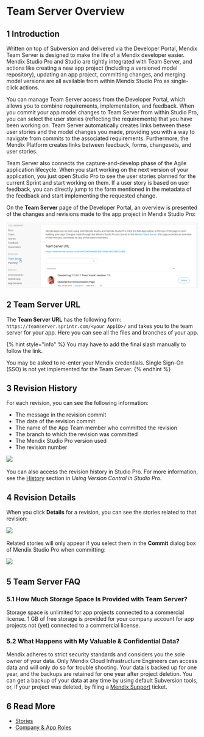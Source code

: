 # Team Server Overview

## 1 Introduction

Written on top of Subversion and delivered via the Developer Portal, Mendix Team Server is designed to make the life of a Mendix developer easier. Mendix Studio Pro and Studio are tightly integrated with Team Server, and actions like creating a new app project (including a versioned model repository), updating an app project, committing changes, and merging model versions are all available from within Mendix Studio Pro as single-click actions.

You can manage Team Server access from the Developer Portal, which allows you to combine requirements, implementation, and feedback. When you commit your app model changes to Team Server from within Studio Pro, you can select the user stories (reflecting the requirements) that you have been working on. Team Server automatically creates links between these user stories and the model changes you made, providing you with a way to navigate from commits to the associated requirements. Furthermore, the Mendix Platform creates links between feedback, forms, changesets, and user stories.

Team Server also connects the capture-and-develop phase of the Agile application lifecycle. When you start working on the next version of your application, you just open Studio Pro to see the user stories planned for the current Sprint and start working on them. If a user story is based on user feedback, you can directly jump to the form mentioned in the metadata of the feedback and start implementing the requested change. 

On the **Team Server** page of the Developer Portal, an overview is presented of the changes and revisions made to the app project in Mendix Studio Pro:

![](attachments/team-server.png)

## 2 Team Server URL

The **Team Server URL** has the following form: `https://teamserver.sprintr.com/<your AppID>/` and takes you to the team server for your app. Here you can see all the files and branches of your app.

{% hint style="info" %}
You may have to add the final slash manually to follow the link.

You may be asked to re-enter your Mendix credentials. Single Sign-On (SSO) is not yet implemented for the Team Server.
{% endhint %}

## 3 Revision History

For each revision, you can see the following information:

* The message in the revision commit
* The date of the revision commit
* The name of the App Team member who committed the revision
* The branch to which the revision was committed
* The Mendix Studio Pro version used
* The revision number

![](attachments/revision-example.png)

You can also access the revision history in Studio Pro. For more information, see the [History](/refguide/using-version-control-in-studio-pro#history) section in *Using Version Control in Studio Pro*.

## 4 Revision Details

When you click **Details** for a revision, you can see the stories related to that revision:

![](attachments/revision-details.png)

Related stories will only appear if you select them in the **Commit** dialog box of Mendix Studio Pro when committing:

![](attachments/commit-story.png)

## 5 Team Server FAQ

### 5.1 How Much Storage Space Is Provided with Team Server?

Storage space is unlimited for app projects connected to a commercial license. 1 GB of free storage is provided for your company account for app projects not (yet) connected to a commercial license.

### 5.2 What Happens with My Valuable & Confidential Data?

Mendix adheres to strict security standards and considers you the sole owner of your data. Only Mendix Cloud Infrastructure Engineers can access data and will only do so for trouble shooting. Your data is backed up for one year, and the backups are retained for one year after project deletion. You can get a backup of your data at any time by using default Subversion tools, or, if your project was deleted, by filing a [Mendix Support](https://support.mendix.com/hc/en-us) ticket.

## 6 Read More

* [Stories](/developerportal/collaborate/stories)
* [Company & App Roles](/developerportal/company-app-roles/index)
